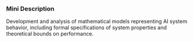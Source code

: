 ### Mini Description

Development and analysis of mathematical models representing AI system behavior, including formal specifications of system properties and theoretical bounds on performance.
